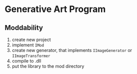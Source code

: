 # Generative Art Program

## Moddability
1. create new project
2. implement `IMod`
3. create new generator, that implements `IImageGenerator` or `IImageTransformer`
4. compile to .dll
5. put the library to the mod directory
